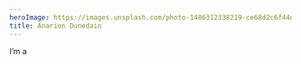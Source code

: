 ```yaml
---
heroImage: https://images.unsplash.com/photo-1486312338219-ce68d2c6f44d?q=80&w=1744&auto=format&fit=crop&ixlib=rb-4.0.3&ixid=M3wxMjA3fDB8MHxwaG90by1wYWdlfHx8fGVufDB8fHx8fA%3D%3D
title: Anarion Dunedain
---
```


<div class="">
    I’m a
    <span id="typewriter" class="font-medium"></span>
</div>

<script src="https://unpkg.com/typewriter-effect@latest/dist/core.js"></script>
<script>
    function initializeTypewriter() {
        try {
            let app = document.getElementById('typewriter');

            let typewriter = new Typewriter(app, {
                strings: ['Self-hoster', 'Home-labber', 'Tinkerer', 'Developer'],
                loop: true,
                delay: 90,
                autoStart: true,
            });
        } catch (e) {
            console.error(e);
        }
    };

    initializeTypewriter();

    document.addEventListener('astro:page-load', () => {
        initializeTypewriter();
    });
</script>
